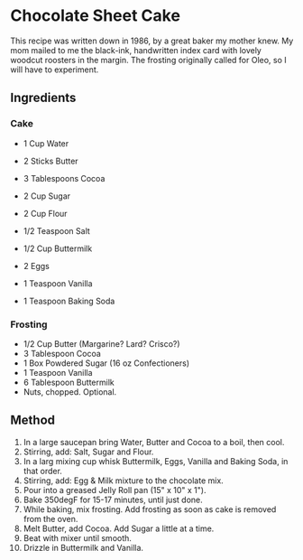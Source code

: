 # Chocolate Sheet Cake

This recipe was written down in 1986, by a great baker my mother knew. My mom mailed to me the black-ink, handwritten index card with lovely woodcut roosters in the margin. The frosting originally called for Oleo, so I will have to experiment.

## Ingredients

### Cake
- 1 Cup Water
- 2 Sticks Butter
- 3 Tablespoons Cocoa

- 2 Cup Sugar
- 2 Cup Flour
- 1/2 Teaspoon Salt

- 1/2 Cup Buttermilk
- 2 Eggs
- 1 Teaspoon Vanilla
- 1 Teaspoon Baking Soda

### Frosting
- 1/2 Cup Butter (Margarine? Lard? Crisco?)
- 3 Tablespoon Cocoa
- 1 Box Powdered Sugar (16 oz Confectioners)
- 1 Teaspoon Vanilla
- 6 Tablespoon Buttermilk
- Nuts, chopped. Optional.

## Method

1. In a large saucepan bring Water, Butter and Cocoa to a boil, then cool.
2. Stirring, add: Salt, Sugar and Flour.
3. In a larg mixing cup whisk Buttermilk, Eggs, Vanilla and Baking Soda, in that order.
4. Stirring, add: Egg & Milk mixture to the chocolate mix.
6. Pour into a greased Jelly Roll pan (15" x 10" x 1").
7. Bake 350degF for 15-17 minutes, until just done. 
8. While baking, mix frosting. Add frosting as soon as cake is removed from the oven.
9. Melt Butter, add Cocoa. Add Sugar a little at a time.
10. Beat with mixer until smooth.
12. Drizzle in Buttermilk and Vanilla.
